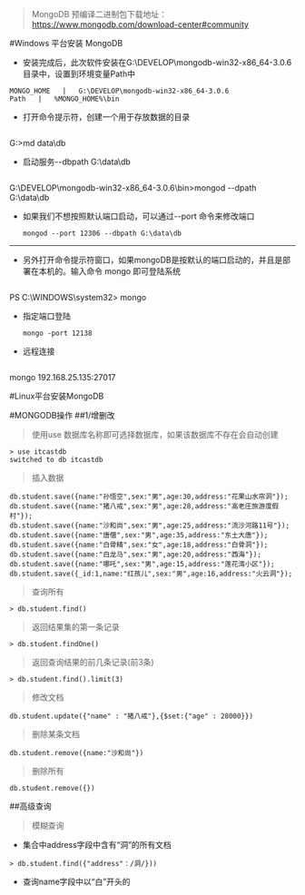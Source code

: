 > MongoDB 预编译二进制包下载地址：https://www.mongodb.com/download-center#community

#Windows 平台安装 MongoDB
- 安装完成后，此次软件安装在G:\DEVELOP\mongodb-win32-x86_64-3.0.6 目录中，设置到环境变量Path中
```table
MONGO_HOME   |   G:\DEVELOP\mongodb-win32-x86_64-3.0.6
Path   |   %MONGO_HOME%\bin
```
- 打开命令提示符，创建一个用于存放数据的目录
    ```
G:\>md data\db

- 启动服务--dbpath G:\data\db
    ````
G:\DEVELOP\mongodb-win32-x86_64-3.0.6\bin>mongod --dpath G:\data\db

- 如果我们不想按照默认端口启动，可以通过--port 命令来修改端口
    ```
    mongod --port 12306 --dbpath G:\data\db
    
-------------------
- 另外打开命令提示符窗口，如果mongoDB是按默认的端口启动的，并且是部署在本机的。输入命令 mongo 即可登陆系统 
    ````
PS C:\WINDOWS\system32> mongo

- 指定端口登陆
    ```
    mongo -port 12138
- 远程连接
    ```
mongo 192.168.25.135:27017



#Linux平台安装MongoDB


#MONGODB操作
##1/增删改
> 使用use 数据库名称即可选择数据库，如果该数据库不存在会自动创建
```
> use itcastdb
switched to db itcastdb
```
> 插入数据
```
db.student.save({name:"孙悟空",sex:"男",age:30,address:"花果山水帘洞"});
db.student.save({name:"猪八戒",sex:"男",age:28,address:"高老庄旅游度假村"});
db.student.save({name:"沙和尚",sex:"男",age:25,address:"流沙河路11号"});
db.student.save({name:"唐僧",sex:"男",age:35,address:"东土大唐"});
db.student.save({name:"白骨精",sex:"女",age:18,address:"白骨洞"});
db.student.save({name:"白龙马",sex:"男",age:20,address:"西海"});
db.student.save({name:"哪吒",sex:"男",age:15,address:"莲花湾小区"});
db.student.save({_id:1,name:"红孩儿",sex:"男",age:16,address:"火云洞"});
```
> 查询所有
```
> db.student.find()
```
> 返回结果集的第一条记录
```
> db.student.findOne()
```
> 返回查询结果的前几条记录(前3条)
```
> db.student.find().limit(3)
```
> 修改文档
```
db.student.update({"name" : "猪八戒"},{$set:{"age" : 28000}})
```
> 删除某条文档
```
db.student.remove({name:"沙和尚"})
```
> 删除所有
```
db.student.remove({})
```
##高级查询
> 模糊查询

- 集合中address字段中含有“洞”的所有文档
```
> db.student.find({"address"：/洞/}))
```
- 查询name字段中以“白”开头的
```

```